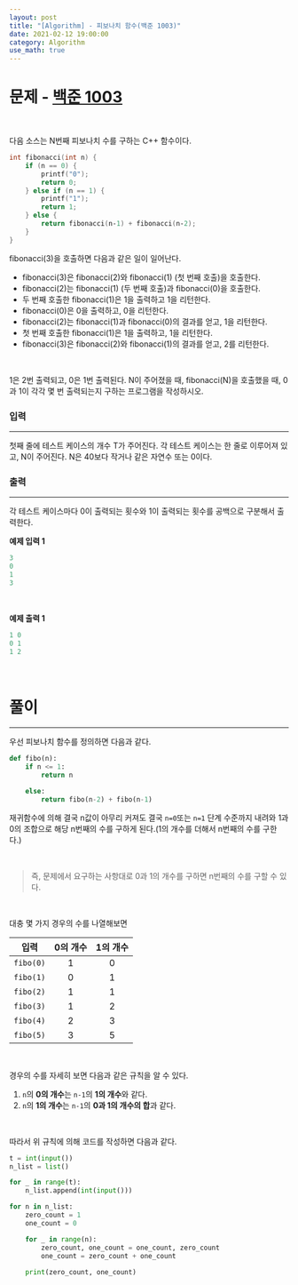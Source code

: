 ```yaml
---
layout: post
title: "[Algorithm] - 피보나치 함수(백준 1003)"
date: 2021-02-12 19:00:00
category: Algorithm
use_math: true
---
```


# 문제 - [백준 1003](https://www.acmicpc.net/problem/1003)

<br>

다음 소스는 N번째 피보나치 수를 구하는 C++ 함수이다.

```cpp
int fibonacci(int n) {
    if (n == 0) {
        printf("0");
        return 0;
    } else if (n == 1) {
        printf("1");
        return 1;
    } else {
        return fibonacci(n‐1) + fibonacci(n‐2);
    }
}
```
fibonacci(3)을 호출하면 다음과 같은 일이 일어난다.

- fibonacci(3)은 fibonacci(2)와 fibonacci(1) (첫 번째 호출)을 호출한다.
- fibonacci(2)는 fibonacci(1) (두 번째 호출)과 fibonacci(0)을 호출한다.
- 두 번째 호출한 fibonacci(1)은 1을 출력하고 1을 리턴한다.
- fibonacci(0)은 0을 출력하고, 0을 리턴한다.
- fibonacci(2)는 fibonacci(1)과 fibonacci(0)의 결과를 얻고, 1을 리턴한다.
- 첫 번째 호출한 fibonacci(1)은 1을 출력하고, 1을 리턴한다.
- fibonacci(3)은 fibonacci(2)와 fibonacci(1)의 결과를 얻고, 2를 리턴한다.

<br>

1은 2번 출력되고, 0은 1번 출력된다. N이 주어졌을 때, fibonacci(N)을 호출했을 때, 0과 1이 각각 몇 번 출력되는지 구하는 프로그램을 작성하시오.

### 입력
<hr>

첫째 줄에 테스트 케이스의 개수 T가 주어진다.
각 테스트 케이스는 한 줄로 이루어져 있고, N이 주어진다. N은 40보다 작거나 같은 자연수 또는 0이다.

### 출력
<hr>

각 테스트 케이스마다 0이 출력되는 횟수와 1이 출력되는 횟수를 공백으로 구분해서 출력한다.

**예제 입력 1**
```python
3
0
1
3
```

<br>

**예제 출력 1** 
```python
1 0
0 1
1 2
```

<br>

# 풀이
<hr>

우선 피보나치 함수를 정의하면 다음과 같다.
```python
def fibo(n):
    if n <= 1:
        return n

    else:
        return fibo(n-2) + fibo(n-1)
```

재귀함수에 의해 결국 n값이 아무리 커져도 결국 ```n=0```또는 ```n=1``` 단계 수준까지 내려와 1과 0의 조합으로 해당 n번째의 수를 구하게 된다.(1의 개수를 더해서 n번째의 수를 구한다.)

<br>

> 즉, 문제에서 요구하는 사항대로 0과 1의 개수를 구하면 n번째의 수를 구할 수 있다.

<br>

대충 몇 가지 경우의 수를 나열해보면<br>

| 입력 | 0의 개수 | 1의 개수 |
|:----:|:-------:|:--------:|
|```fibo(0)```|1|0|
|```fibo(1)```|0|1|
|```fibo(2)```|1|1|
|```fibo(3)```|1|2|
|```fibo(4)```|2|3|
|```fibo(5)```|3|5|

<br>

경우의 수를 자세히 보면 다음과 같은 규칙을 알 수 있다.<br>
1. ```n```의 **0의 개수**는 ```n-1```의 **1의 개수**와 같다.
2. ```n```의 **1의 개수**는 ```n-1```의 **0과 1의 개수의 합**과 같다.

<br>

따라서 위 규칙에 의해 코드를 작성하면 다음과 같다.

```python
t = int(input())
n_list = list()

for _ in range(t):
    n_list.append(int(input()))

for n in n_list:
    zero_count = 1
    one_count = 0

    for _ in range(n):
        zero_count, one_count = one_count, zero_count
        one_count = zero_count + one_count
        
    print(zero_count, one_count)
```